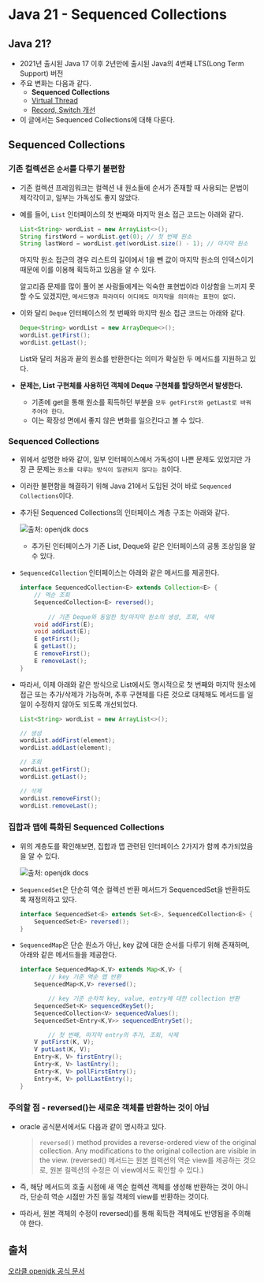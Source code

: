 # Java 21 - Sequenced Collections

## Java 21?

- 2021년 출시된 Java 17 이후 2년만에 출시된 Java의 4번째 LTS(Long Term Support) 버전
- 주요 변화는 다음과 같다.
    - **Sequenced Collections**
    - [Virtual Thread](./Java21_Virtual_Thread.md)
    - [Record, Switch 개선](./Java21_Improvement_Record,_Switch.md)
- 이 글에서는 Sequenced Collections에 대해 다룬다.

## Sequenced Collections

### 기존 컬렉션은 `순서`를 다루기 불편함

- 기존 컬렉션 프레임워크는 컬렉션 내 원소들에 순서가 존재할 때 사용되는 문법이 제각각이고, 일부는 가독성도 좋지 않았다.
- 예를 들어, `List` 인터페이스의 첫 번째와 마지막 원소 접근 코드는 아래와 같다.
    
    ```java
    List<String> wordList = new ArrayList<>();
    String firstWord = wordList.get(0); // 첫 번째 원소
    String lastWord = wordList.get(wordList.size() - 1); // 마지막 원소
    ```
    
    마지막 원소 접근의 경우 리스트의 길이에서 1을 뺀 값이 마지막 원소의 인덱스이기 때문에 이를 이용해 획득하고 있음을 알 수 있다.
    
    알고리즘 문제를 많이 풀어 본 사람들에게는 익숙한 표현법이라 이상함을 느끼지 못할 수도 있겠지만, `메서드명과 파라미터 어디에도 마지막을 의미하는 표현이 없다`.
    
- 이와 달리 `Deque` 인터페이스의 첫 번째와 마지막 원소 접근 코드는 아래와 같다.
    
    ```java
    Deque<String> wordList = new ArrayDeque<>();
    wordList.getFirst();
    wordList.getLast();
    ```
    
    List와 달리 처음과 끝의 원소를 반환한다는 의미가 확실한 두 메서드를 지원하고 있다.
    
- **문제는, List 구현체를 사용하던 객체에 Deque 구현체를 할당하면서 발생한다.**
    - 기존에 get을 통해 원소를 획득하던 부분을 `모두 getFirst와 getLast로 바꿔주어야 한다`.
    - 이는 확장성 면에서 좋지 않은 변화를 일으킨다고 볼 수 있다.

### Sequenced Collections

- 위에서 설명한 바와 같이, 일부 인터페이스에서 가독성이 나쁜 문제도 있었지만 가장 큰 문제는 `원소를 다루는 방식이 일관되지 않다는 점`이다.
- 이러한 불편함을 해결하기 위해 Java 21에서 도입된 것이 바로 `Sequenced Collections`이다.
- 추가된 Sequenced Collections의 인터페이스 계층 구조는 아래와 같다.
    
    ![출처: openjdk docs](https://cr.openjdk.org/~smarks/collections/SequencedCollectionDiagram20220216.png)
    
    - 추가된 인터페이스가 기존 List, Deque와 같은 인터페이스의 공통 조상임을 알 수 있다.
- `SequencedCollection` 인터페이스는 아래와 같은 메서드를 제공한다.
    
    ```java
    interface SequencedCollection<E> extends Collection<E> {
        // 역순 조회
        SequencedCollection<E> reversed();
        
    		// 기존 Deque와 동일한 첫/마지막 원소의 생성, 조회, 삭제
        void addFirst(E);
        void addLast(E);
        E getFirst();
        E getLast();
        E removeFirst();
        E removeLast();
    }
    ```
    
- 따라서, 이제 아래와 같은 방식으로 List에서도 명시적으로 첫 번째와 마지막 원소에 접근 또는 추가/삭제가 가능하며, 추후 구현체를 다른 것으로 대체해도 메서드를 일일이 수정하지 않아도 되도록 개선되었다.
    
    ```java
    List<String> wordList = new ArrayList<>();
    
    // 생성
    wordList.addFirst(element);
    wordList.addLast(element);
    
    // 조회
    wordList.getFirst();
    wordList.getLast();
    
    // 삭제
    wordList.removeFirst();
    wordList.removeLast();
    ```
    

### 집합과 맵에 특화된 Sequenced Collections

- 위의 계층도를 확인해보면, 집합과 맵 관련된 인터페이스 2가지가 함께 추가되었음을 알 수 있다.
    
    ![출처: openjdk docs](https://cr.openjdk.org/~smarks/collections/SequencedCollectionDiagram20220216.png)
    
- `SequencedSet`은 단순히 역순 컬렉션 반환 메서드가 SequencedSet을 반환하도록 재정의하고 있다.
    
    ```java
    interface SequencedSet<E> extends Set<E>, SequencedCollection<E> {
        SequencedSet<E> reversed();
    }
    ```
    
- `SequencedMap`은 단순 원소가 아닌, key 값에 대한 순서를 다루기 위해 존재하며, 아래와 같은 메서드들을 제공한다.
    
    ```java
    interface SequencedMap<K,V> extends Map<K,V> {
    		// key 기준 역순 맵 반환
        SequencedMap<K,V> reversed();
    
    		// key 기준 순차적 key, value, entry에 대한 collection 반환
        SequencedSet<K> sequencedKeySet();
        SequencedCollection<V> sequencedValues();
        SequencedSet<Entry<K,V>> sequencedEntrySet();
    
    		// 첫 번째, 마지막 entry의 추가, 조회, 삭제
        V putFirst(K, V);
        V putLast(K, V);
        Entry<K, V> firstEntry();
        Entry<K, V> lastEntry();
        Entry<K, V> pollFirstEntry();
        Entry<K, V> pollLastEntry();
    }
    ```


### 주의할 점 - reversed()는 새로운 객체를 반환하는 것이 아님

- oracle 공식문서에서도 다음과 같이 명시하고 있다.
    
    > `reversed()` method provides a reverse-ordered view of the original collection. Any modifications to the original collection are visible in the view. (reversed() 메서드는 원본 컬렉션의 역순 view를 제공하는 것으로, 원본 컬렉션의 수정은 이 view에서도 확인할 수 있다.)
    > 
- 즉, 해당 메서드의 호출 시점에 새 역순 컬렉션 객체를 생성해 반환하는 것이 아니라, 단순히 역순 시점만 가진 동일 객체의 view를 반환하는 것이다.
- 따라서, 원본 객체의 수정이 reversed()를 통해 획득한 객체에도 반영됨을 주의해야 한다.


## 출처

[오라클 openjdk 공식 문서](https://openjdk.org/jeps/431)
